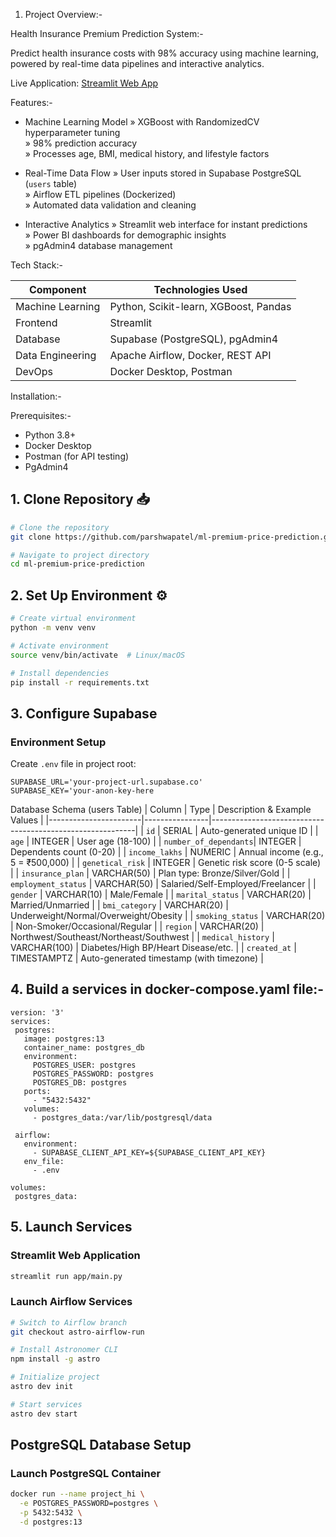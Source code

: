 1. Project Overview:-

  Health Insurance Premium Prediction System:-
  
  Predict health insurance costs with 98% accuracy using machine learning, powered by real-time data pipelines and interactive analytics.
  
  Live Application: [Streamlit Web App](https://get-health-insurance-price.streamlit.app/)
  
  
  Features:-
  - Machine Learning Model 
    » XGBoost with RandomizedCV hyperparameter tuning  
    » 98% prediction accuracy  
    » Processes age, BMI, medical history, and lifestyle factors
  
  - Real-Time Data Flow
    » User inputs stored in Supabase PostgreSQL (`users` table)  
    » Airflow ETL pipelines (Dockerized)  
    » Automated data validation and cleaning
  
  - Interactive Analytics
    » Streamlit web interface for instant predictions  
    » Power BI dashboards for demographic insights  
    » pgAdmin4 database management
  
  
  Tech Stack:-
  
  | Component              | Technologies Used                          |
  |------------------------|--------------------------------------------|
  | Machine Learning       | Python, Scikit-learn, XGBoost, Pandas      |
  | Frontend               | Streamlit                                  |
  | Database               | Supabase (PostgreSQL), pgAdmin4            |
  | Data Engineering       | Apache Airflow, Docker, REST API           |
  | DevOps                 | Docker Desktop, Postman                    |
  
  
  Installation:-
  
  Prerequisites:-
  - Python 3.8+
  - Docker Desktop
  - Postman (for API testing)
  - PgAdmin4

## 1. Clone Repository 📥

```bash
# Clone the repository
git clone https://github.com/parshwapatel/ml-premium-price-prediction.git

# Navigate to project directory
cd ml-premium-price-prediction
```


## 2. Set Up Environment ⚙️

```bash
# Create virtual environment
python -m venv venv

# Activate environment
source venv/bin/activate  # Linux/macOS

# Install dependencies
pip install -r requirements.txt
```

## 3. Configure Supabase

### Environment Setup
Create `.env` file in project root:
```env
SUPABASE_URL='your-project-url.supabase.co'
SUPABASE_KEY='your-anon-key-here
```
Database Schema (users Table)
| Column                | Type           | Description & Example Values                              |
|-----------------------|----------------|-----------------------------------------------------------|
| `id`                  | SERIAL         | Auto-generated unique ID                                  |
| `age`                 | INTEGER        | User age (18-100)                                         |
| `number_of_dependants`| INTEGER        | Dependents count (0-20)                                   |
| `income_lakhs`        | NUMERIC        | Annual income (e.g., 5 = ₹500,000)                        |
| `genetical_risk`      | INTEGER        | Genetic risk score (0-5 scale)                            |
| `insurance_plan`      | VARCHAR(50)    | Plan type: Bronze/Silver/Gold                             |
| `employment_status`   | VARCHAR(50)    | Salaried/Self-Employed/Freelancer                         |
| `gender`              | VARCHAR(10)    | Male/Female                                               |
| `marital_status`      | VARCHAR(20)    | Married/Unmarried                                         |
| `bmi_category`        | VARCHAR(20)    | Underweight/Normal/Overweight/Obesity                     |
| `smoking_status`      | VARCHAR(20)    | Non-Smoker/Occasional/Regular                             |
| `region`              | VARCHAR(20)    | Northwest/Southeast/Northeast/Southwest                   |
| `medical_history`     | VARCHAR(100)   | Diabetes/High BP/Heart Disease/etc.                       |
| `created_at`          | TIMESTAMPTZ    | Auto-generated timestamp (with timezone)                  |
 ## 4. Build a services in docker-compose.yaml file:-
 ```code
version: '3'
services:
  postgres:
    image: postgres:13
    container_name: postgres_db
    environment:
      POSTGRES_USER: postgres
      POSTGRES_PASSWORD: postgres
      POSTGRES_DB: postgres
    ports:
      - "5432:5432"
    volumes:
      - postgres_data:/var/lib/postgresql/data

  airflow:
    environment:
      - SUPABASE_CLIENT_API_KEY=${SUPABASE_CLIENT_API_KEY}
    env_file:
      - .env

volumes:
  postgres_data:
```


   
  ## 5. Launch Services

###  Streamlit Web Application
```bash
streamlit run app/main.py
```

### Launch Airflow Services
```bash
# Switch to Airflow branch
git checkout astro-airflow-run

# Install Astronomer CLI
npm install -g astro

# Initialize project
astro dev init

# Start services
astro dev start 
```  

## PostgreSQL Database Setup

### Launch PostgreSQL Container
```bash
docker run --name project_hi \
  -e POSTGRES_PASSWORD=postgres \
  -p 5432:5432 \
  -d postgres:13
```  
